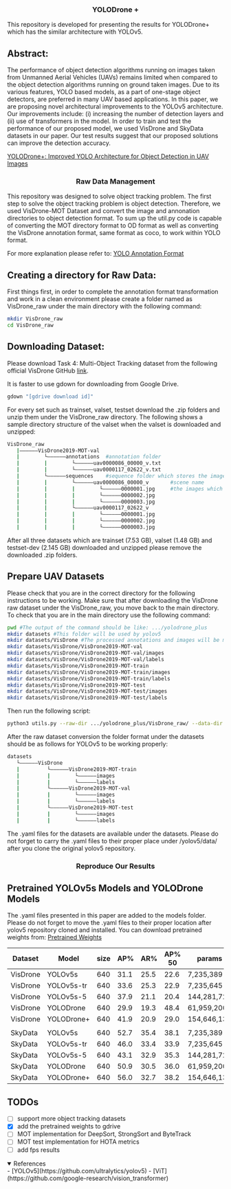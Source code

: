 ### <div align="center">YOLODrone + </div>

This repository is developed for presenting the results for YOLODrone+ which has the similar architecture with YOLOv5.

## Abstract:
The performance of object detection algorithms running on images taken from Unmanned Aerial Vehicles (UAVs) remains limited when compared to the object detection algorithms running on ground taken images. Due to its various features, YOLO based models, as a part of one-stage object detectors,  are preferred in many UAV based applications. In this paper, we are proposing novel architectural improvements to the YOLOv5 architecture. Our improvements include: (i) increasing the number of detection layers and (ii) use of transformers in the model. In order to train and test the performance of our proposed model, we used VisDrone and SkyData datasets in our paper. Our test results suggest that our proposed solutions can improve the detection accuracy.

[YOLODrone+: Improved YOLO Architecture for Object Detection in UAV Images]()

### <div align="center">Raw Data Management</div>
This repository was designed to solve object tracking problem. The first step to solve the object tracking problem is object detection. Therefore, we used VisDrone-MOT Dataset and convert the image and annonation directories to object detection format. To sum up the util.py code is capable of converting the MOT directory format to OD format as well as converting the VisDrone annotation format, same format as coco, to work within YOLO format.

For more explanation please refer to: 
[YOLO Annotation Format](https://github.com/ultralytics/yolov5/wiki/Train-Custom-Data#11-create-datasetyaml)
## Creating a directory for Raw Data:
First things first, in order to complete the annotation format transformation and work in a clean environment please create a folder named as VisDrone_raw under the main directory with the following command:
```bash
mkdir VisDrone_raw
cd VisDrone_raw
```
## Downloading Dataset:
Please download Task 4: Multi-Object Tracking dataset from the following official VisDrone GitHub [link](https://github.com/VisDrone/VisDrone-Dataset#task-4-multi-object-tracking).

It is faster to use gdown for downloading from Google Drive. 
```bash
gdown "[gdrive download id]"
```
For every set such as trainset, valset, testset download the .zip folders and unzip them under the VisDrone_raw directory. The following shows a sample directory structure of the valset when the valset is downloaded and unzipped:

```bash
VisDrone_raw
   |——————VisDrone2019-MOT-val
   |        └——————annotations  #annotation folder
   |        |        └——————uav0000086_00000_v.txt
   |        |        └——————uav0000117_02622_v.txt
   |        └——————sequences    #sequence folder which stores the images according to scene footage
   |        |        └——————uav0000086_00000_v       #scene name
   |        |        |        └——————0000001.jpg     #the images which are obtained from scene videos
   |        |        |        └——————0000002.jpg
   |        |        |        └——————0000003.jpg
   |        |        └——————uav0000117_02622_v
   |        |        |        └——————0000001.jpg
   |        |        |        └——————0000002.jpg
   |        |        |        └——————0000003.jpg
```

After all three datasets which are trainset (7.53 GB), valset (1.48 GB) and testset-dev (2.145 GB) downloaded and unzipped please remove the downloaded .zip folders.

## Prepare UAV Datasets
<!---The code for converting [VisDrone Dataset](http://aiskyeye.com/) and [SkyDatav1](https://www.skydatachallenge.com/) is available in this repository. As also mentioned in the official repository of the [YOLOv5](https://github.com/ultralytics/yolov5) the YOLO labelling for is different than COCO. utils.py will convert the coco format of the visDrone and skydata to YOLO format. Also, the code for converting the VisDrone-MOT dataset to VisDrone-DT format is available in this repository. -->

Please check that you are in the correct directory for the following instructions to be working. Make sure that after downloading the VisDrone raw dataset under the VisDrone_raw, you move back to the main directory. To check that you are in the main directory use the following command:

```bash
pwd #The output of the command should be like: .../yolodrone_plus
mkdir datasets #This folder will be used by yolov5
mkdir datasets/VisDrone #The processed annotations and images will be moved here.
mkdir datasets/VisDrone/VisDrone2019-MOT-val
mkdir datasets/VisDrone/VisDrone2019-MOT-val/images
mkdir datasets/VisDrone/VisDrone2019-MOT-val/labels
mkdir datasets/VisDrone/VisDrone2019-MOT-train
mkdir datasets/VisDrone/VisDrone2019-MOT-train/images
mkdir datasets/VisDrone/VisDrone2019-MOT-train/labels
mkdir datasets/VisDrone/VisDrone2019-MOT-test
mkdir datasets/VisDrone/VisDrone2019-MOT-test/images
mkdir datasets/VisDrone/VisDrone2019-MOT-test/labels
```

Then run the following script:
```bash
python3 utils.py --raw-dir .../yolodrone_plus/VisDrone_raw/ --data-dir .../yolodrone_plus/datasets/
```


After the raw dataset conversion the folder format under the datasets should be as follows for YOLOv5 to be working properly:
```bash
datasets
   └——————VisDrone
   |         └——————VisDrone2019-MOT-train
   |         |        └——————images
   |         |        └——————labels
   |         └——————VisDrone2019-MOT-val
   |         |        └——————images
   |         |        └——————labels
   |         └——————VisDrone2019-MOT-test
   |         |        └——————images
   |         |        └——————labels
```
The .yaml files for the datasets are available under the datasets. Please do not forget to carry the .yaml files to their proper place under /yolov5/data/ after you clone the original yolov5 repository.

### <div align="center">Reproduce Our Results</div>

## Pretrained YOLOv5s Models and YOLODrone Models
The .yaml files presented in this paper are added to the models folder. Please do not forget to move the .yaml files to their proper location after yolov5 repository cloned and installed. You can download pretrained weights from: [Pretrained Weights](https://drive.google.com/drive/folders/1XdEF5qvMkpjcPiV_NVPfnHUiye4APxNe?usp=sharing) 

|Dataset  |Model        |size |AP%    |AR%    |AP% 50 |params
|---      |---          |---  |---    |---    |---    |---
|VisDrone |YOLOv5s      |640  |31.1   |25.5   |22.6   |7,235,389
|VisDrone |YOLOv5s-tr   |640  |33.6   |25.3   |22.9   |7,235,645     
|VisDrone |YOLOv5s-5    |640  |37.9   |21.1   |20.4   |144,281,723    
|VisDrone |YOLODrone    |640  |29.9   |19.3   |48.4   |61,959,200  
|VisDrone |YOLODrone+   |640  |41.9   |20.9   |29.0   |154,646,139
|         |             |     |       |       |       |
|SkyData  |YOLOv5s      |640  |52.7   |35.4   |38.1   |7,235,389   
|SkyData  |YOLOv5s-tr   |640  |46.0   |33.4   |33.9   |7,235,645         
|SkyData  |YOLOv5s-5    |640  |43.1   |32.9   |35.3   |144,281,723       
|SkyData  |YOLODrone    |640  |50.9   |30.5   |36.0   |61,959,200      
|SkyData  |YOLODrone+   |640  |56.0   |32.7   |38.2   |154,646,139
   
## TODOs
- [ ] support more object tracking datasets
- [x] add the pretrained weights to gdrive
- [ ] MOT implementation for DeepSort, StrongSort and ByteTrack
- [ ] MOT test implementation for HOTA metrics
- [ ] add fps results

<details open>
<summary>References</summary>
- [YOLOv5](https://github.com/ultralytics/yolov5)
- [ViT](https://github.com/google-research/vision_transformer)
</details>
